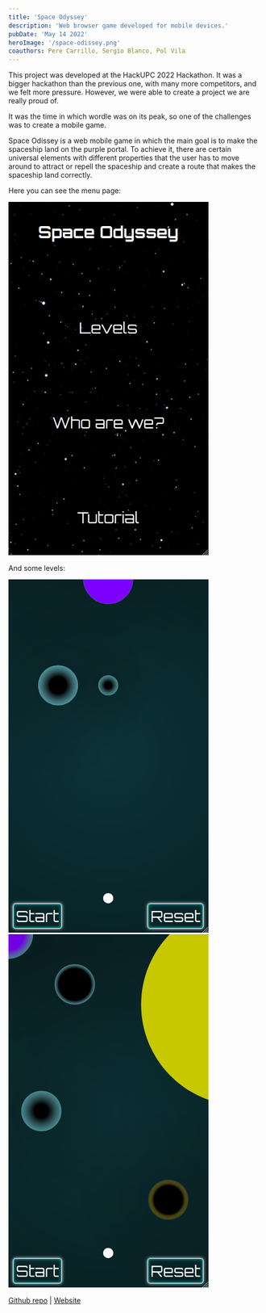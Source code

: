 ```yaml
---
title: 'Space Odyssey'
description: 'Web browser game developed for mobile devices.'
pubDate: 'May 14 2022'
heroImage: '/space-odissey.png'
coauthors: Pere Carrillo, Sergio Blanco, Pol Vila
---
```

This project was developed at the HackUPC 2022 Hackathon. It was a bigger hackathon than the previous one, with many more competitors, and we felt more pressure. However, we were able to create a project we are really proud of.

It was the time in which wordle was on its peak, so one of the challenges was to create a mobile game.

Space Odissey is a web mobile game in which the main goal is to make the spaceship land on the purple portal. To achieve it, there are certain universal elements with different properties that the user has to move around to attract or repell the spaceship and create a route that makes the spaceship land correctly.

Here you can see the menu page:

![1722437008351](image/space-odissey/1722437008351.png)

And some levels:

![1722436899641](image/space-odissey/1722436899641.png)![1722436916689](image/space-odissey/1722436916689.png)

[Github repo](https://github.com/perecarrillo/SpaceOdyssey) | [Website](space-odyssey-hackupc.netlify.app)
